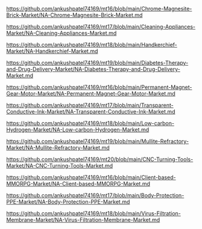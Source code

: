 <p><a href="https://github.com/ankushpatel74169/mt16/blob/main/Chrome-Magnesite-Brick-Market/NA-Chrome-Magnesite-Brick-Market.md">https://github.com/ankushpatel74169/mt16/blob/main/Chrome-Magnesite-Brick-Market/NA-Chrome-Magnesite-Brick-Market.md</a></p><p><a href="https://github.com/ankushpatel74169/mt17/blob/main/Cleaning-Appliances-Market/NA-Cleaning-Appliances-Market.md">https://github.com/ankushpatel74169/mt17/blob/main/Cleaning-Appliances-Market/NA-Cleaning-Appliances-Market.md</a></p><p><a href="https://github.com/ankushpatel74169/mt18/blob/main/Handkerchief-Market/NA-Handkerchief-Market.md">https://github.com/ankushpatel74169/mt18/blob/main/Handkerchief-Market/NA-Handkerchief-Market.md</a></p><p><a href="https://github.com/ankushpatel74169/mt19/blob/main/Diabetes-Therapy-and-Drug-Delivery-Market/NA-Diabetes-Therapy-and-Drug-Delivery-Market.md">https://github.com/ankushpatel74169/mt19/blob/main/Diabetes-Therapy-and-Drug-Delivery-Market/NA-Diabetes-Therapy-and-Drug-Delivery-Market.md</a></p><p><a href="https://github.com/ankushpatel74169/mt16/blob/main/Permanent-Magnet-Gear-Motor-Market/NA-Permanent-Magnet-Gear-Motor-Market.md">https://github.com/ankushpatel74169/mt16/blob/main/Permanent-Magnet-Gear-Motor-Market/NA-Permanent-Magnet-Gear-Motor-Market.md</a></p><p><a href="https://github.com/ankushpatel74169/mt17/blob/main/Transparent-Conductive-Ink-Market/NA-Transparent-Conductive-Ink-Market.md">https://github.com/ankushpatel74169/mt17/blob/main/Transparent-Conductive-Ink-Market/NA-Transparent-Conductive-Ink-Market.md</a></p><p><a href="https://github.com/ankushpatel74169/mt18/blob/main/Low-carbon-Hydrogen-Market/NA-Low-carbon-Hydrogen-Market.md">https://github.com/ankushpatel74169/mt18/blob/main/Low-carbon-Hydrogen-Market/NA-Low-carbon-Hydrogen-Market.md</a></p><p><a href="https://github.com/ankushpatel74169/mt19/blob/main/Mullite-Refractory-Market/NA-Mullite-Refractory-Market.md">https://github.com/ankushpatel74169/mt19/blob/main/Mullite-Refractory-Market/NA-Mullite-Refractory-Market.md</a></p><p><a href="https://github.com/ankushpatel74169/mt20/blob/main/CNC-Turning-Tools-Market/NA-CNC-Turning-Tools-Market.md">https://github.com/ankushpatel74169/mt20/blob/main/CNC-Turning-Tools-Market/NA-CNC-Turning-Tools-Market.md</a></p><p><a href="https://github.com/ankushpatel74169/mt16/blob/main/Client-based-MMORPG-Market/NA-Client-based-MMORPG-Market.md">https://github.com/ankushpatel74169/mt16/blob/main/Client-based-MMORPG-Market/NA-Client-based-MMORPG-Market.md</a></p><p><a href="https://github.com/ankushpatel74169/mt17/blob/main/Body-Protection-PPE-Market/NA-Body-Protection-PPE-Market.md">https://github.com/ankushpatel74169/mt17/blob/main/Body-Protection-PPE-Market/NA-Body-Protection-PPE-Market.md</a></p><p><a href="https://github.com/ankushpatel74169/mt18/blob/main/Virus-Filtration-Membrane-Market/NA-Virus-Filtration-Membrane-Market.md">https://github.com/ankushpatel74169/mt18/blob/main/Virus-Filtration-Membrane-Market/NA-Virus-Filtration-Membrane-Market.md</a></p>
